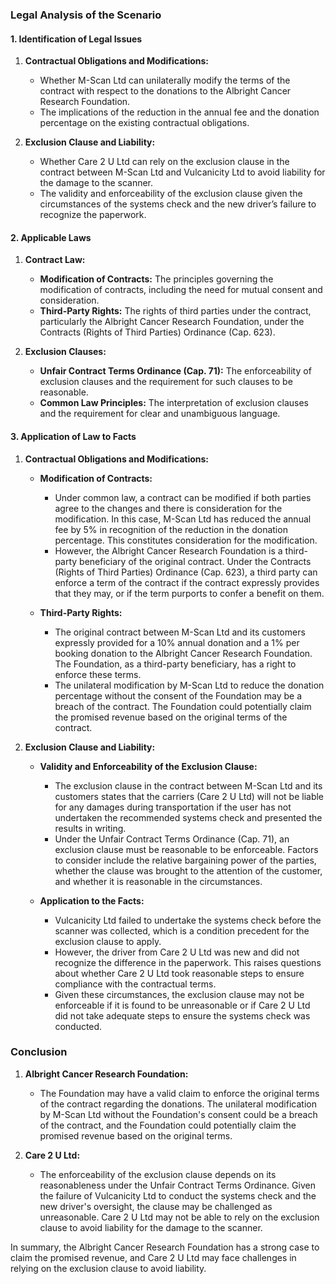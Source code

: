 ### Legal Analysis of the Scenario

#### 1. Identification of Legal Issues

1. **Contractual Obligations and Modifications:**
   - Whether M-Scan Ltd can unilaterally modify the terms of the contract with respect to the donations to the Albright Cancer Research Foundation.
   - The implications of the reduction in the annual fee and the donation percentage on the existing contractual obligations.

2. **Exclusion Clause and Liability:**
   - Whether Care 2 U Ltd can rely on the exclusion clause in the contract between M-Scan Ltd and Vulcanicity Ltd to avoid liability for the damage to the scanner.
   - The validity and enforceability of the exclusion clause given the circumstances of the systems check and the new driver’s failure to recognize the paperwork.

#### 2. Applicable Laws

1. **Contract Law:**
   - **Modification of Contracts:** The principles governing the modification of contracts, including the need for mutual consent and consideration.
   - **Third-Party Rights:** The rights of third parties under the contract, particularly the Albright Cancer Research Foundation, under the Contracts (Rights of Third Parties) Ordinance (Cap. 623).

2. **Exclusion Clauses:**
   - **Unfair Contract Terms Ordinance (Cap. 71):** The enforceability of exclusion clauses and the requirement for such clauses to be reasonable.
   - **Common Law Principles:** The interpretation of exclusion clauses and the requirement for clear and unambiguous language.

#### 3. Application of Law to Facts

1. **Contractual Obligations and Modifications:**

   - **Modification of Contracts:**
     - Under common law, a contract can be modified if both parties agree to the changes and there is consideration for the modification. In this case, M-Scan Ltd has reduced the annual fee by 5% in recognition of the reduction in the donation percentage. This constitutes consideration for the modification.
     - However, the Albright Cancer Research Foundation is a third-party beneficiary of the original contract. Under the Contracts (Rights of Third Parties) Ordinance (Cap. 623), a third party can enforce a term of the contract if the contract expressly provides that they may, or if the term purports to confer a benefit on them.

   - **Third-Party Rights:**
     - The original contract between M-Scan Ltd and its customers expressly provided for a 10% annual donation and a 1% per booking donation to the Albright Cancer Research Foundation. The Foundation, as a third-party beneficiary, has a right to enforce these terms.
     - The unilateral modification by M-Scan Ltd to reduce the donation percentage without the consent of the Foundation may be a breach of the contract. The Foundation could potentially claim the promised revenue based on the original terms of the contract.

2. **Exclusion Clause and Liability:**

   - **Validity and Enforceability of the Exclusion Clause:**
     - The exclusion clause in the contract between M-Scan Ltd and its customers states that the carriers (Care 2 U Ltd) will not be liable for any damages during transportation if the user has not undertaken the recommended systems check and presented the results in writing.
     - Under the Unfair Contract Terms Ordinance (Cap. 71), an exclusion clause must be reasonable to be enforceable. Factors to consider include the relative bargaining power of the parties, whether the clause was brought to the attention of the customer, and whether it is reasonable in the circumstances.

   - **Application to the Facts:**
     - Vulcanicity Ltd failed to undertake the systems check before the scanner was collected, which is a condition precedent for the exclusion clause to apply.
     - However, the driver from Care 2 U Ltd was new and did not recognize the difference in the paperwork. This raises questions about whether Care 2 U Ltd took reasonable steps to ensure compliance with the contractual terms.
     - Given these circumstances, the exclusion clause may not be enforceable if it is found to be unreasonable or if Care 2 U Ltd did not take adequate steps to ensure the systems check was conducted.

### Conclusion

1. **Albright Cancer Research Foundation:**
   - The Foundation may have a valid claim to enforce the original terms of the contract regarding the donations. The unilateral modification by M-Scan Ltd without the Foundation's consent could be a breach of the contract, and the Foundation could potentially claim the promised revenue based on the original terms.

2. **Care 2 U Ltd:**
   - The enforceability of the exclusion clause depends on its reasonableness under the Unfair Contract Terms Ordinance. Given the failure of Vulcanicity Ltd to conduct the systems check and the new driver's oversight, the clause may be challenged as unreasonable. Care 2 U Ltd may not be able to rely on the exclusion clause to avoid liability for the damage to the scanner.

In summary, the Albright Cancer Research Foundation has a strong case to claim the promised revenue, and Care 2 U Ltd may face challenges in relying on the exclusion clause to avoid liability.
